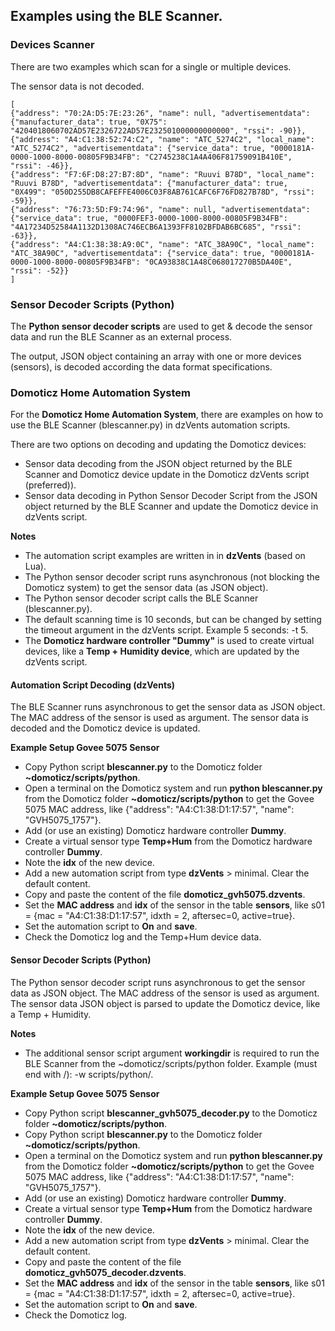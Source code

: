 ## Examples using the BLE Scanner.

### Devices Scanner
There are two examples which scan for a single or multiple devices.

The sensor data is not decoded.
```
[
{"address": "70:2A:D5:7E:23:26", "name": null, "advertisementdata": {"manufacturer_data": true, "0X75": "4204018060702AD57E2326722AD57E232501000000000000", "rssi": -90}}, 
{"address": "A4:C1:38:52:74:C2", "name": "ATC_5274C2", "local_name": "ATC_5274C2", "advertisementdata": {"service_data": true, "0000181A-0000-1000-8000-00805F9B34FB": "C2745238C1A4A406F81759091B410E", "rssi": -46}}, 
{"address": "F7:6F:D8:27:B7:8D", "name": "Ruuvi B78D", "local_name": "Ruuvi B78D", "advertisementdata": {"manufacturer_data": true, "0X499": "050D255DB8CAFEFFE4006C03F8AB761CAFC6F76FD827B78D", "rssi": -59}}, 
{"address": "76:73:5D:F9:74:96", "name": null, "advertisementdata": {"service_data": true, "0000FEF3-0000-1000-8000-00805F9B34FB": "4A17234D52584A1132D1308AC746ECB6A1393FF8102BFDAB6BC685", "rssi": -63}}, 
{"address": "A4:C1:38:38:A9:0C", "name": "ATC_38A90C", "local_name": "ATC_38A90C", "advertisementdata": {"service_data": true, "0000181A-0000-1000-8000-00805F9B34FB": "0CA93838C1A48C068017270B5DA40E", "rssi": -52}}
]
```

### Sensor Decoder Scripts (Python)
The **Python sensor decoder scripts** are used to get & decode the sensor data and run the BLE Scanner as an external process.

The output, JSON object containing an array with one or more devices (sensors), is decoded according the data format specifications.

### Domoticz Home Automation System
For the **Domoticz Home Automation System**, there are examples on how to use the BLE Scanner (blescanner.py) in dzVents automation scripts.

There are two options on decoding and updating the Domoticz devices:
* Sensor data decoding from the JSON object returned by the BLE Scanner and Domoticz device update in the Domoticz dzVents script (preferred)).
* Sensor data decoding in Python Sensor Decoder Script from the JSON object returned by the BLE Scanner and update the Domoticz device in dzVents script.

**Notes**
* The automation script examples are written in in **dzVents** (based on Lua).
* The Python sensor decoder script runs asynchronous (not blocking the Domoticz system) to get the sensor data (as JSON object).
* The Python sensor decoder script calls the BLE Scanner (blescanner.py).
* The default scanning time is 10 seconds, but can be changed by setting the timeout argument in the dzVents script. Example 5 seconds: -t 5.
* The **Domoticz hardware controller "Dummy"** is used to create virtual devices, like a **Temp + Humidity device**, which are updated by the dzVents script.

#### Automation Script Decoding (dzVents)
The BLE Scanner runs asynchronous to get the sensor data as JSON object. The MAC address of the sensor is used as argument.
The sensor data is decoded and the Domoticz device is updated.

**Example Setup Govee 5075 Sensor**
* Copy Python script **blescanner.py** to the Domoticz folder **~domoticz/scripts/python**.
* Open a terminal on the Domoticz system and run **python blescanner.py** from the Domoticz folder **~domoticz/scripts/python** to get the Govee 5075 MAC address, like  {"address": "A4:C1:38:D1:17:57", "name": "GVH5075_1757"}.
* Add (or use an existing) Domoticz hardware controller **Dummy**.
* Create a virtual sensor type **Temp+Hum** from the Domoticz hardware controller **Dummy**.
* Note the **idx** of the new device.
* Add a new automation script from type **dzVents** > minimal. Clear the default content.
* Copy and paste the content of the file **domoticz_gvh5075.dzvents**.
* Set the **MAC address** and **idx** of the sensor in the table **sensors**, like s01 = {mac = "A4:C1:38:D1:17:57", idxth = 2, aftersec=0, active=true}.
* Set the automation script to **On** and **save**.
* Check the Domoticz log and the Temp+Hum device data.

#### Sensor Decoder Scripts (Python)
The Python sensor decoder script runs asynchronous to get the sensor data as JSON object. The MAC address of the sensor is used as argument.
The sensor data JSON object is parsed to update the Domoticz device, like a Temp + Humidity.

**Notes**
* The additional sensor script argument **workingdir** is required to run the BLE Scanner from the ~domoticz/scripts/python folder. Example (must end with /): -w scripts/python/.

**Example Setup Govee 5075 Sensor**
* Copy Python script **blescanner_gvh5075_decoder.py** to the Domoticz folder **~domoticz/scripts/python**.
* Copy Python script **blescanner.py** to the Domoticz folder **~domoticz/scripts/python**.
* Open a terminal on the Domoticz system and run **python blescanner.py** from the Domoticz folder **~domoticz/scripts/python** to get the Govee 5075 MAC address, like  {"address": "A4:C1:38:D1:17:57", "name": "GVH5075_1757"}.
* Add (or use an existing) Domoticz hardware controller **Dummy**.
* Create a virtual sensor type **Temp+Hum** from the Domoticz hardware controller **Dummy**.
* Note the **idx** of the new device.
* Add a new automation script from type **dzVents** > minimal. Clear the default content.
* Copy and paste the content of the file **domoticz_gvh5075_decoder.dzvents**.
* Set the **MAC address** and **idx** of the sensor in the table **sensors**, like s01 = {mac = "A4:C1:38:D1:17:57", idxth = 2, aftersec=0, active=true}.
* Set the automation script to **On** and **save**.
* Check the Domoticz log.

